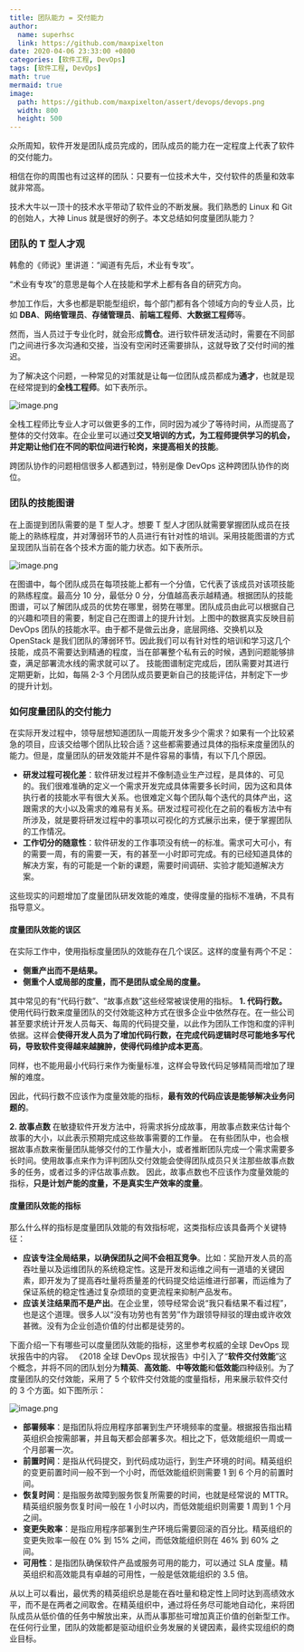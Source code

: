 ```yaml
---
title: 团队能力 = 交付能力
author:
  name: superhsc
  link: https://github.com/maxpixelton
date: 2020-04-06 23:33:00 +0800
categories: [软件工程, DevOps]
tags: [软件工程, DevOps]
math: true
mermaid: true
image:
  path: https://github.com/maxpixelton/assert/devops/devops.png
  width: 800
  height: 500
---
```



众所周知，软件开发是团队成员完成的，团队成员的能力在一定程度上代表了软件的交付能力。

相信在你的周围也有过这样的团队：只要有一位技术大牛，交付软件的质量和效率就非常高。

技术大牛以一顶十的技术水平带动了软件业的不断发展。我们熟悉的 Linux 和 Git 的创始人，大神 Linus 就是很好的例子。本文总结如何度量团队能力？

### 团队的 T 型人才观

韩愈的《师说》里讲道：“闻道有先后，术业有专攻”。

“术业有专攻”的意思是每个人在技能和学术上都有各自的研究方向。

参加工作后，大多也都是职能型组织，每个部门都有各个领域方向的专业人员，比如 **DBA**、**网络管理员**、**存储管理员**、**前端工程师**、**大数据工程师**等。

然而，当人员过于专业化时，就会形成**筒仓**。进行软件研发活动时，需要在不同部门之间进行多次沟通和交接，当没有空闲时还需要排队，这就导致了交付时间的推迟。

为了解决这个问题，一种常见的对策就是让每一位团队成员都成为**通才**，也就是现在经常提到的**全栈工程师**。如下表所示。

![image.png](https://github.com/maxpixelton/assert/devops/devops-18-1.png)

全栈工程师比专业人才可以做更多的工作，同时因为减少了等待时间，从而提高了整体的交付效率。在企业里可以通过**交叉培训的方式，为工程师提供学习的机会，并定期让他们在不同的职位间进行轮岗，来提高相关的技能**。


跨团队协作的问题相信很多人都遇到过，特别是像 DevOps 这种跨团队协作的岗位。

### 团队的技能图谱
在上面提到团队需要的是 T 型人才。想要 T 型人才团队就需要掌握团队成员在技能上的熟练程度，并对薄弱环节的人员进行有针对性的培训。采用技能图谱的方式呈现团队当前在各个技术方面的能力状态。如下表所示。

![image.png](https://github.com/maxpixelton/assert/devops/devops-18-2.png)

在图谱中，每个团队成员在每项技能上都有一个分值，它代表了该成员对该项技能的熟练程度。最高分 10 分，最低分 0 分，分值越高表示越精通。根据团队的技能图谱，可以了解团队成员的优势在哪里，弱势在哪里。团队成员由此可以根据自己的兴趣和项目的需要，制定自己在图谱上的提升计划。上图中的数据真实反映目前 DevOps 团队的技能水平。由于都不是做云出身，底层网络、交换机以及 OpenStack 是我们团队的薄弱环节。因此我们可以有针对性的培训和学习这几个技能，成员不需要达到精通的程度，当在部署整个私有云的时候，遇到问题能够排查，满足部署流水线的需求就可以了。
技能图谱制定完成后，团队需要对其进行定期更新，比如，每隔 2-3 个月团队成员要更新自己的技能评估，并制定下一步的提升计划。

### 如何度量团队的交付能力
在实际开发过程中，领导层想知道团队一周能开发多少个需求？如果有一个比较紧急的项目，应该交给哪个团队比较合适？这些都需要通过具体的指标来度量团队的能力。但是，度量团队的研发效能并不是件容易的事情，有以下几个原因。

- **研发过程可视化差**：软件研发过程并不像制造业生产过程，是具体的、可见的。我们很难准确的定义一个需求开发完成具体需要多长时间，因为这和具体执行者的技能水平有很大关系。也很难定义每个团队每个迭代的具体产出，这跟需求的大小以及需求的难易有关系。研发过程可视化在之前的看板方法中有所涉及，就是要将研发过程中的事项以可视化的方式展示出来，便于掌握团队的工作情况。
- **工作切分的随意性**：软件研发的工作事项没有统一的标准。需求可大可小，有的需要一周，有的需要一天，有的甚至一小时即可完成。有的已经知道具体的解决方案，有的可能是一个新的课题，需要时间调研、实验才能知道解决方案。

这些现实的问题增加了度量团队研发效能的难度，使得度量的指标不准确，不具有指导意义。
#### 度量团队效能的误区
在实际工作中，使用指标度量团队的效能存在几个误区。这样的度量有两个不足：

- **侧重产出而不是结果。**
- **侧重个人或局部的度量，而不是团队或全局的度量。**

其中常见的有“代码行数”、“故事点数”这些经常被误使用的指标。
**1. 代码行数。**
使用代码行数来度量团队的交付效能这种方式在很多企业中依然存在。在一些公司甚至要求统计开发人员每天、每周的代码提交量，以此作为团队工作饱和度的评判依据。这样会**使得开发人员为了增加代码行数，在完成代码逻辑时尽可能地多写代码，导致软件变得越来越臃肿，使得代码维护成本更高**。 

同样，也不能用最小代码行来作为衡量标准，这样会导致代码足够精简而增加了理解的难度。

因此，代码行数不应该作为度量效能的指标，**最有效的代码应该是能够解决业务问题的**。

**2. 故事点数**
在敏捷软件开发方法中，将需求拆分成故事，用故事点数来估计每个故事的大小，以此表示预期完成这些故事需要的工作量。 在有些团队中，也会根据故事点数来衡量团队能够交付的工作量大小，或者推断团队完成一个需求需要多长时间。使用故事点来作为评判团队交付效能会使得团队成员只关注那些故事点数多的任务，或者过多的评估故事点数。
因此，故事点数也不应该作为度量效能的指标，**只是计划产能的度量，不是真实生产效率的度量**。

#### 度量团队效能的指标
那么什么样的指标是度量团队效能的有效指标呢，这类指标应该具备两个关键特征：

- **应该专注全局结果，以确保团队之间不会相互竞争**。比如：奖励开发人员的高吞吐量以及运维团队的系统稳定性。这是开发和运维之间有一道墙的关键因素，即开发为了提高吞吐量将质量差的代码提交给运维进行部署，而运维为了保证系统的稳定性通过复杂烦琐的变更流程来抑制产品发布。
- **应该关注结果而不是产出**。在企业里，领导经常会说“我只看结果不看过程”，也是这个道理。很多人以“没有功劳也有苦劳”作为跟领导辩驳的理由或许收效甚微。没有为企业创造价值的付出都是徒劳的。

下面介绍一下有哪些可以度量团队效能的指标，这里参考权威的全球 DevOps 现状报告中的内容。
《2018 全球 DevOps 现状报告》中引入了“**软件交付效能**”这个概念，并将不同的团队划分为**精英**、**高效能**、**中等效能**和**低效能**四种级别。为了度量团队的交付效能，采用了 5 个软件交付效能的度量指标，用来展示软件交付的 3 个方面。如下图所示：

![image.png](https://github.com/maxpixelton/assert/devops/devops-18-3.png)

 

- **部署频率**：是指团队将应用程序部署到生产环境频率的度量。根据报告指出精英组织会按需部署，并且每天都会部署多次。相比之下，低效能组织一周或一个月部署一次。
- **前置时间**：是指从代码提交，到代码成功运行，到生产环境的时间。精英组织的变更前置时间一般不到一个小时，而低效能组织则需要 1 到 6 个月的前置时间。
- **恢复时间**：是指服务故障到服务恢复所需要的时间，也就是经常说的 MTTR。精英组织服务恢复时间一般在 1 小时以内，而低效能组织则需要 1 周到 1 个月之间。
- **变更失败率**：是指应用程序部署到生产环境后需要回滚的百分比。精英组织的变更失败率一般在 0% 到 15% 之间，而低效能组织则在 46% 到 60% 之间。
- **可用性**：是指团队确保软件产品或服务可用的能力，可以通过 SLA 度量。精英组织和高效能具有卓越的可用性，一般是低效能组织的 3.5 倍。

从以上可以看出，最优秀的精英组织总是能在吞吐量和稳定性上同时达到高绩效水平，而不是在两者之间取舍。在精英组织中，通过将任务尽可能地自动化，来将团队成员从低价值的任务中解放出来，从而从事那些可增加真正价值的创新型工作。在任何行业里，团队的效能都是驱动组织业务发展的关键因素，最终实现组织的商业目标。
